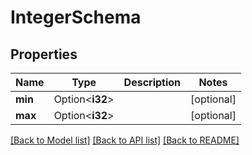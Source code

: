 # IntegerSchema

## Properties

Name | Type | Description | Notes
------------ | ------------- | ------------- | -------------
**min** | Option<**i32**> |  | [optional]
**max** | Option<**i32**> |  | [optional]

[[Back to Model list]](../README.md#documentation-for-models) [[Back to API list]](../README.md#documentation-for-api-endpoints) [[Back to README]](../README.md)


